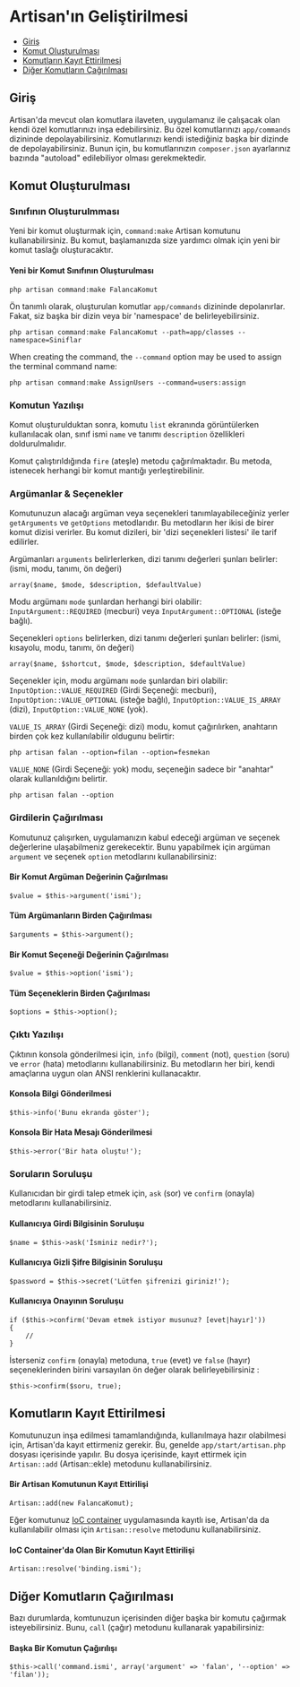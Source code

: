 # Artisan'ın Geliştirilmesi

- [Giriş](#introduction)
- [Komut Oluşturulması](#building-a-command)
- [Komutların Kayıt Ettirilmesi](#registering-commands)
- [Diğer Komutların Çağırılması](#calling-other-commands)

<a name="introduction"></a>
## Giriş

Artisan'da mevcut olan komutlara ilaveten,  uygulamanız ile çalışacak olan kendi özel komutlarınızı inşa edebilirsiniz. Bu özel komutlarınızı  `app/commands` dizininde depolayabilirsiniz. Komutlarınızı kendi istediğiniz başka bir dizinde de depolayabilirsiniz. Bunun için, bu komutlarınızın `composer.json` ayarlarınız bazında "autoload" edilebiliyor olması gerekmektedir.

<a name="building-a-command"></a>
## Komut Oluşturulması

### Sınıfının Oluşturulmması

Yeni bir komut oluşturmak için, `command:make` Artisan komutunu kullanabilirsiniz. Bu komut, başlamanızda size yardımcı olmak için yeni bir komut taslağı oluşturacaktır.

#### Yeni bir Komut Sınıfının Oluşturulması

	php artisan command:make FalancaKomut

Ön tanımlı olarak, oluşturulan komutlar `app/commands` dizininde depolanırlar. Fakat, siz başka bir dizin veya bir 'namespace' de belirleyebilirsiniz.

	php artisan command:make FalancaKomut --path=app/classes --namespace=Siniflar

When creating the command, the `--command` option may be used to assign the terminal command name:

	php artisan command:make AssignUsers --command=users:assign

### Komutun Yazılışı

Komut oluşturulduktan sonra, komutu `list` ekranında görüntülerken kullanılacak olan, sınıf ismi `name` ve tanımı `description` özellikleri doldurulmalıdır.

Komut çalıştırıldığında `fire` (ateşle) metodu çağırılmaktadır. Bu metoda, istenecek herhangi bir komut mantığı yerleştirebilinir.

### Argümanlar & Seçenekler

Komutunuzun alacağı argüman veya seçenekleri tanımlayabileceğiniz yerler `getArguments` ve `getOptions` metodlarıdır. Bu metodların her ikisi de birer komut dizisi verirler. Bu komut dizileri, bir 'dizi seçenekleri listesi' ile tarif edilirler.

Argümanları `arguments` belirlerlerken, dizi tanımı değerleri şunları belirler: (ismi, modu, tanımı, ön değeri)

	array($name, $mode, $description, $defaultValue)

Modu argümanı `mode` şunlardan herhangi biri olabilir: `InputArgument::REQUIRED` (mecburi) veya `InputArgument::OPTIONAL` (isteğe bağlı).

Seçenekleri `options` belirlerken, dizi tanımı değerleri şunları belirler: (ismi, kısayolu, modu, tanımı, ön değeri)

	array($name, $shortcut, $mode, $description, $defaultValue)

Seçenekler için, modu argümanı `mode` şunlardan biri olabilir: `InputOption::VALUE_REQUIRED` (Girdi Seçeneği: mecburi), `InputOption::VALUE_OPTIONAL` (isteğe bağlı), `InputOption::VALUE_IS_ARRAY` (dizi), `InputOption::VALUE_NONE` (yok).

`VALUE_IS_ARRAY` (Girdi Seçeneği: dizi) modu, komut çağırılırken, anahtarın birden çok kez kullanılabilir oldugunu belirtir:

	php artisan falan --option=filan --option=fesmekan

`VALUE_NONE` (Girdi Seçeneği: yok) modu, seçeneğin sadece bir "anahtar" olarak kullanıldığını belirtir.

	php artisan falan --option

### Girdilerin Çağırılması

Komutunuz çalışırken, uygulamanızın kabul edeceği argüman ve seçenek değerlerine ulaşabilmeniz gerekecektir. Bunu yapabilmek için argüman `argument` ve seçenek `option` metodlarını kullanabilirsiniz:

#### Bir Komut Argüman Değerinin Çağırılması

	$value = $this->argument('ismi');

#### Tüm Argümanların Birden Çağırılması

	$arguments = $this->argument();

#### Bir Komut Seçeneği Değerinin Çağırılması

	$value = $this->option('ismi');

#### Tüm Seçeneklerin Birden Çağırılması

	$options = $this->option();

### Çıktı Yazılışı

Çıktının konsola gönderilmesi için, `info` (bilgi), `comment` (not), `question` (soru) ve `error` (hata) metodlarını kullanabilirsiniz. Bu metodların her biri, kendi amaçlarına uygun olan ANSI renklerini kullanacaktır.

#### Konsola Bilgi Gönderilmesi

	$this->info('Bunu ekranda göster');

#### Konsola Bir Hata Mesajı Gönderilmesi

	$this->error('Bir hata oluştu!');

### Soruların Soruluşu

Kullanıcıdan bir girdi talep etmek için, `ask` (sor) ve `confirm` (onayla) metodlarını kullanabilirsiniz.

#### Kullanıcıya Girdi Bilgisinin Soruluşu

	$name = $this->ask('İsminiz nedir?');

#### Kullanıcıya Gizli Şifre Bilgisinin Soruluşu

	$password = $this->secret('Lütfen şifrenizi giriniz!');

#### Kullanıcıya Onayının Soruluşu

	if ($this->confirm('Devam etmek istiyor musunuz? [evet|hayır]'))
	{
		//
	}

İsterseniz `confirm` (onayla) metoduna, `true` (evet) ve `false` (hayır) seçeneklerinden birini varsayılan ön değer olarak belirleyebilirsiniz :

	$this->confirm($soru, true);

<a name="registering-commands"></a>
## Komutların Kayıt Ettirilmesi

Komutunuzun inşa edilmesi tamamlandığında, kullanılmaya hazır olabilmesi için, Artisan'da kayıt ettirmeniz gerekir. Bu, genelde `app/start/artisan.php` dosyası içerisinde yapılır. Bu dosya içerisinde, kayıt ettirmek için `Artisan::add` (Artisan::ekle) metodunu kullanabilirsiniz.

#### Bir Artisan Komutunun Kayıt Ettirilişi

	Artisan::add(new FalancaKomut);

Eğer komutunuz [IoC container](/docs/ioc) uygulamasında kayıtlı ise, Artisan'da da kullanılabilir olması için `Artisan::resolve` metodunu kullanabilirsiniz.

#### IoC Container'da Olan Bir Komutun Kayıt Ettirilişi

	Artisan::resolve('binding.ismi');

<a name="calling-other-commands"></a>
## Diğer Komutların Çağırılması

Bazı durumlarda, komtunuzun içerisinden diğer başka bir komutu çağırmak isteyebilirsiniz. Bunu, `call` (çağır) metodunu kullanarak yapabilirsiniz:

#### Başka Bir Komutun Çağırılışı

	$this->call('command.ismi', array('argument' => 'falan', '--option' => 'filan'));